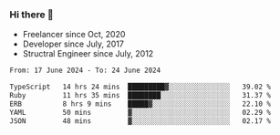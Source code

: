 ### Hi there 👋

- Freelancer since Oct, 2020
- Developer since July, 2017
- Structral Engineer since July, 2012

<!--START_SECTION:waka-->

```txt
From: 17 June 2024 - To: 24 June 2024

TypeScript   14 hrs 24 mins  █████████▓░░░░░░░░░░░░░░░   39.02 %
Ruby         11 hrs 35 mins  ████████░░░░░░░░░░░░░░░░░   31.37 %
ERB          8 hrs 9 mins    █████▓░░░░░░░░░░░░░░░░░░░   22.10 %
YAML         50 mins         ▓░░░░░░░░░░░░░░░░░░░░░░░░   02.29 %
JSON         48 mins         ▓░░░░░░░░░░░░░░░░░░░░░░░░   02.17 %
```

<!--END_SECTION:waka-->
